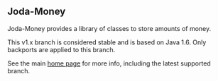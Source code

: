 Joda-Money
----------

Joda-Money provides a library of classes to store amounts of money.

This v1.x branch is considered stable and is based on Java 1.6.
Only backports are applied to this branch.

See the main [home page](https://www.joda.org/joda-money/) for more info, including the latest supported branch.
